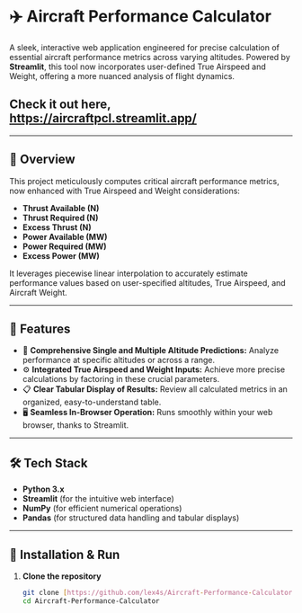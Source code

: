 # ✈️ Aircraft Performance Calculator

A sleek, interactive web application engineered for precise calculation of essential aircraft performance metrics across varying altitudes. Powered by **Streamlit**, this tool now incorporates user-defined True Airspeed and Weight, offering a more nuanced analysis of flight dynamics.

## Check it out here, https://aircraftpcl.streamlit.app/
---

## 📖 Overview

This project meticulously computes critical aircraft performance metrics, now enhanced with True Airspeed and Weight considerations:
- **Thrust Available (N)**
- **Thrust Required (N)**
- **Excess Thrust (N)**
- **Power Available (MW)**
- **Power Required (MW)**
- **Excess Power (MW)**

It leverages piecewise linear interpolation to accurately estimate performance values based on user-specified altitudes, True Airspeed, and Aircraft Weight.

---

## 🎯 Features

- 🔢 **Comprehensive Single and Multiple Altitude Predictions:** Analyze performance at specific altitudes or across a range.
- ⚙️ **Integrated True Airspeed and Weight Inputs:** Achieve more precise calculations by factoring in these crucial parameters.
- 📋 **Clear Tabular Display of Results:** Review all calculated metrics in an organized, easy-to-understand table.
- 🖥️ **Seamless In-Browser Operation:** Runs smoothly within your web browser, thanks to Streamlit.

---

## 🛠️ Tech Stack

- **Python 3.x**
- **Streamlit** (for the intuitive web interface)
- **NumPy** (for efficient numerical operations)
- **Pandas** (for structured data handling and tabular displays)

---

## 🚀 Installation & Run

1. **Clone the repository**
   ```bash
   git clone [https://github.com/lex4s/Aircraft-Performance-Calculator.git](https://github.com/lex4s/Aircraft-Performance-Calculator.git)
   cd Aircraft-Performance-Calculator
